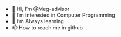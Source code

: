 - 👋 Hi, I’m @Meg-advisor
- 👀 I’m interested in Computer Programming
- 🌱 I’m Always learning
- 📫 How to reach me in github

<!---
Meg-advisor/Meg-advisor is a ✨ special ✨ repository because its `README.md` (this file) appears on your GitHub profile.
You can click the Preview link to take a look at your changes.
--->
